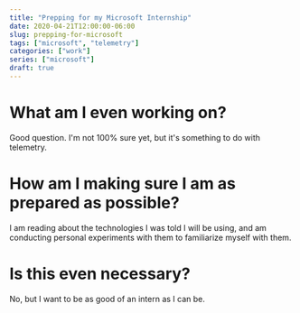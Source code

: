 ```yaml
---
title: "Prepping for my Microsoft Internship"
date: 2020-04-21T12:00:00-06:00
slug: prepping-for-microsoft
tags: ["microsoft", "telemetry"]
categories: ["work"]
series: ["microsoft"]
draft: true
---
```


# What am I even working on?
Good question. I'm not 100% sure yet, but it's something to do with telemetry.

# How am I making sure I am as prepared as possible?
I am reading about the technologies I was told I will be using, and am conducting personal experiments with them to familiarize myself with them.

# Is this even necessary?
No, but I want to be as good of an intern as I can be.